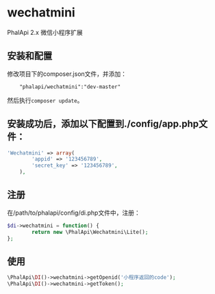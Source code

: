 # wechatmini
PhalApi 2.x 微信小程序扩展

## 安装和配置
修改项目下的composer.json文件，并添加：  
```
    "phalapi/wechatmini":"dev-master"
```
然后执行```composer update```。  

## 安装成功后，添加以下配置到./config/app.php文件：

```php
'Wechatmini' => array(
        'appid' => '123456789',
        'secret_key' => '123456789',
    ),
```

## 注册
在/path/to/phalapi/config/di.php文件中，注册： 
 
```php
$di->wechatmini = function() {
        return new \PhalApi\Wechatmini\Lite();
};
```

## 使用

```php
\PhalApi\DI()->wechatmini->getOpenid('小程序返回的code');
\PhalApi\DI()->wechatmini->getToken();
```

